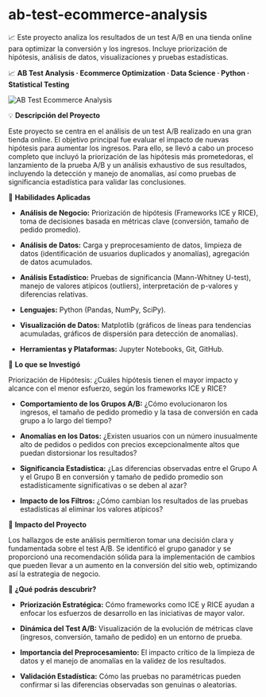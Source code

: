 # ab-test-ecommerce-analysis
📈 Este proyecto analiza los resultados de un test A/B en una tienda online para optimizar la conversión y los ingresos. Incluye priorización de hipótesis, análisis de datos, visualizaciones y pruebas estadísticas.

📈 **AB Test Analysis · Ecommerce Optimization · Data Science · Python · Statistical Testing**

![AB Test Ecommerce Analysis](https://github.com/Talelfe/ab-test-ecommerce-analysis/blob/master/Imagenes/Imagen%201.png)

💡 **Descripción del Proyecto**

Este proyecto se centra en el análisis de un test A/B realizado en una gran tienda online. El objetivo principal fue evaluar el impacto de nuevas hipótesis para aumentar los ingresos. Para ello, se llevó a cabo un proceso completo que incluyó la priorización de las hipótesis más prometedoras, el lanzamiento de la prueba A/B y un análisis exhaustivo de sus resultados, incluyendo la detección y manejo de anomalías, así como pruebas de significancia estadística para validar las conclusiones.

🧰 **Habilidades Aplicadas**

* **Análisis de Negocio:** Priorización de hipótesis (Frameworks ICE y RICE), toma de decisiones basada en métricas clave (conversión, tamaño de pedido promedio).

* **Análisis de Datos:** Carga y preprocesamiento de datos, limpieza de datos (identificación de usuarios duplicados y anomalías), agregación de datos acumulados.

* **Análisis Estadístico:** Pruebas de significancia (Mann-Whitney U-test), manejo de valores atípicos (outliers), interpretación de p-valores y diferencias relativas.

* **Lenguajes:** Python (Pandas, NumPy, SciPy).

* **Visualización de Datos:** Matplotlib (gráficos de líneas para tendencias acumuladas, gráficos de dispersión para detección de anomalías).

* **Herramientas y Plataformas:** Jupyter Notebooks, Git, GitHub.

🔎 **Lo que se Investigó**

 Priorización de Hipótesis: ¿Cuáles hipótesis tienen el mayor impacto y alcance con el menor esfuerzo, según los frameworks ICE y RICE?

* **Comportamiento de los Grupos A/B:** ¿Cómo evolucionaron los ingresos, el tamaño de pedido promedio y la tasa de conversión en cada grupo a lo largo del tiempo?

* **Anomalías en los Datos:** ¿Existen usuarios con un número inusualmente alto de pedidos o pedidos con precios excepcionalmente altos que puedan distorsionar los resultados?

* **Significancia Estadística:** ¿Las diferencias observadas entre el Grupo A y el Grupo B en conversión y tamaño de pedido promedio son estadísticamente significativas o se deben al azar?

* **Impacto de los Filtros:** ¿Cómo cambian los resultados de las pruebas estadísticas al eliminar los valores atípicos?

🚀 **Impacto del Proyecto**

Los hallazgos de este análisis permitieron tomar una decisión clara y fundamentada sobre el test A/B. Se identificó el grupo ganador y se proporcionó una recomendación sólida para la implementación de cambios que pueden llevar a un aumento en la conversión del sitio web, optimizando así la estrategia de negocio.

💭 **¿Qué podrás descubrir?**

* **Priorización Estratégica:** Cómo frameworks como ICE y RICE ayudan a enfocar los esfuerzos de desarrollo en las iniciativas de mayor valor.

* **Dinámica del Test A/B:** Visualización de la evolución de métricas clave (ingresos, conversión, tamaño de pedido) en un entorno de prueba.

* **Importancia del Preprocesamiento:** El impacto crítico de la limpieza de datos y el manejo de anomalías en la validez de los resultados.

* **Validación Estadística:** Cómo las pruebas no paramétricas pueden confirmar si las diferencias observadas son genuinas o aleatorias.